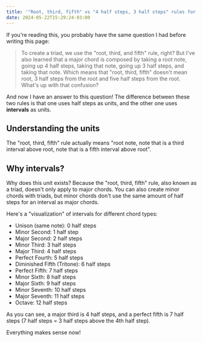 ```yaml
---
title: '"Root, third, fifth" vs "4 half steps, 3 half steps" rules for chords'
date: 2024-05-22T15:29:24-03:00
---
```


If you're reading this, you probably have the same question I had before writing this page:

> To create a triad, we use the "root, third, and fifth" rule, right? But I've also learned that a major chord is composed by taking a root note, going up 4 half steps, taking that note, going up 3 half steps, and taking that note. Which means that "root, third, fifth" doesn't mean root, 3 half steps from the root and five half steps from the root. What's up with that confusion?

And now I have an answer to this question! The difference between these two rules is that one uses half steps as units, and the other one uses **intervals** as units.

## Understanding the units

The "root, third, fifth" rule actually means "root note, note that is a third interval above root, note that is a fifth interval above root".

## Why intervals?

Why does this unit exists? Because the "root, third, fifth" rule, also known as a triad, doesn't only apply to major chords. You can also create minor chords with triads, but minor chords don't use the same amount of half steps for an interval as major chords.

Here's a "visualization" of intervals for different chord types:

- Unison (same note): 0 half steps
- Minor Second: 1 half step
- Major Second: 2 half steps
- Minor Third: 3 half steps
- Major Third: 4 half steps
- Perfect Fourth: 5 half steps
- Diminished Fifth (Tritone): 6 half steps
- Perfect Fifth: 7 half steps
- Minor Sixth: 8 half steps
- Major Sixth: 9 half steps
- Minor Seventh: 10 half steps
- Major Seventh: 11 half steps
- Octave: 12 half steps

As you can see, a major third is 4 half steps, and a perfect fifth is 7 half steps (7 half steps = 3 half steps above the 4th half step).

Everything makes sense now!
